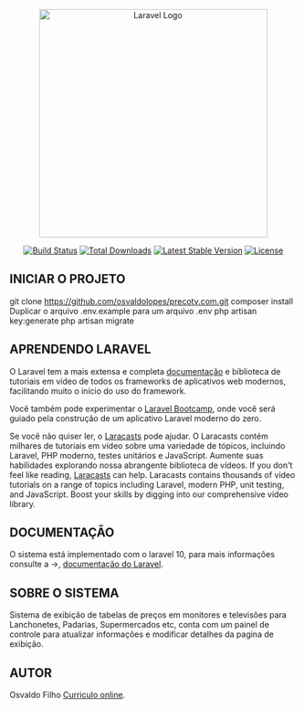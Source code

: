 <p align="center"><a href="https://laravel.com" target="_blank"><img src="https://raw.githubusercontent.com/laravel/art/master/logo-lockup/5%20SVG/2%20CMYK/1%20Full%20Color/laravel-logolockup-cmyk-red.svg" width="400" alt="Laravel Logo"></a></p>

<p align="center">
<a href="https://github.com/laravel/framework/actions"><img src="https://github.com/laravel/framework/workflows/tests/badge.svg" alt="Build Status"></a>
<a href="https://packagist.org/packages/laravel/framework"><img src="https://img.shields.io/packagist/dt/laravel/framework" alt="Total Downloads"></a>
<a href="https://packagist.org/packages/laravel/framework"><img src="https://img.shields.io/packagist/v/laravel/framework" alt="Latest Stable Version"></a>
<a href="https://packagist.org/packages/laravel/framework"><img src="https://img.shields.io/packagist/l/laravel/framework" alt="License"></a>
</p>

## INICIAR O PROJETO

git clone https://github.com/osvaldolopes/precotv.com.git</b>
composer install</b>
Duplicar o arquivo .env.example para um arquivo .env</b>
php artisan key:generate</b>
php artisan migrate</b>

## APRENDENDO LARAVEL

O Laravel tem a mais extensa e completa [documentação](https://laravel.com/docs) e biblioteca de tutoriais em vídeo de todos os frameworks de aplicativos web modernos, facilitando muito o início do uso do framework.

Você também pode experimentar o [Laravel Bootcamp](https://bootcamp.laravel.com), onde você será guiado pela construção de um aplicativo Laravel moderno do zero.

Se você não quiser ler, o [Laracasts](https://laracasts.com) pode ajudar. O Laracasts contém milhares de tutoriais em vídeo sobre uma variedade de tópicos, incluindo Laravel, PHP moderno, testes unitários e JavaScript. Aumente suas habilidades explorando nossa abrangente biblioteca de vídeos.
If you don't feel like reading, [Laracasts](https://laracasts.com) can help. Laracasts contains thousands of video tutorials on a range of topics including Laravel, modern PHP, unit testing, and JavaScript. Boost your skills by digging into our comprehensive video library.

## DOCUMENTAÇÃO

O sistema está implementado com o laravel 10, para mais informações consulte a ->, [documentação do Laravel](https://laravel.com/docs/10.x).

## SOBRE O SISTEMA

Sistema de exibição de tabelas de preços em monitores e televisões para Lanchonetes, Padarias, Supermercados etc, conta com um painel de controle para atualizar informações e modificar detalhes da pagina de exibição.

## AUTOR

Osvaldo Filho [Curriculo online](https://osvaldofilho.netlify.app/).
